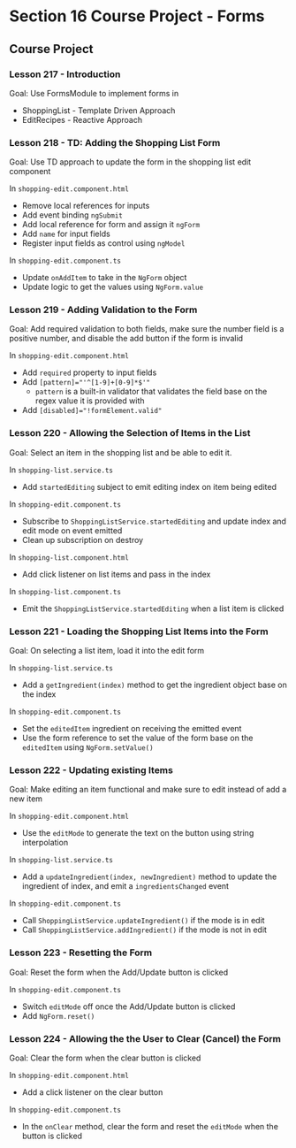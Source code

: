 # Section 16 Course Project - Forms

## Course Project

### Lesson 217 - Introduction

Goal: Use FormsModule to implement forms in

- ShoppingList - Template Driven Approach
- EditRecipes - Reactive Approach

### Lesson 218 - TD: Adding the Shopping List Form

Goal: Use TD approach to update the form in the shopping list edit component

In `shopping-edit.component.html`

- Remove local references for inputs
- Add event binding `ngSubmit`
- Add local reference for form and assign it `ngForm`
- Add `name` for input fields
- Register input fields as control using `ngModel`

In `shopping-edit.component.ts`

- Update `onAddItem` to take in the `NgForm` object
- Update logic to get the values using `NgForm.value`

### Lesson 219 - Adding Validation to the Form

Goal: Add required validation to both fields, make sure the number field is a positive number, and disable the add button if the form is invalid

In `shopping-edit.component.html`

- Add `required` property to input fields
- Add `[pattern]="'^[1-9]+[0-9]*$'"`
  - `pattern` is a built-in validator that validates the field base on the regex value it is provided with
- Add `[disabled]="!formElement.valid"`

### Lesson 220 - Allowing the Selection of Items in the List

Goal: Select an item in the shopping list and be able to edit it.

In `shopping-list.service.ts`

- Add `startedEditing` subject to emit editing index on item being edited

In `shopping-edit.component.ts`

- Subscribe to `ShoppingListService.startedEditing` and update index and edit mode on event emitted
- Clean up subscription on destroy

In `shopping-list.component.html`

- Add click listener on list items and pass in the index

In `shopping-list.component.ts`

- Emit the `ShoppingListService.startedEditing` when a list item is clicked

### Lesson 221 - Loading the Shopping List Items into the Form

Goal: On selecting a list item, load it into the edit form

In `shopping-list.service.ts`

- Add a `getIngredient(index)` method to get the ingredient object base on the index

In `shopping-edit.component.ts`

- Set the `editedItem` ingredient on receiving the emitted event
- Use the form reference to set the value of the form base on the `editedItem` using `NgForm.setValue()`

### Lesson 222 - Updating existing Items

Goal: Make editing an item functional and make sure to edit instead of add a new item

In `shopping-edit.component.html`

- Use the `editMode` to generate the text on the button using string interpolation

In `shopping-list.service.ts`

- Add a `updateIngredient(index, newIngredient)` method to update the ingredient of index, and emit a `ingredientsChanged` event

In `shopping-edit.component.ts`

- Call `ShoppingListService.updateIngredient()` if the mode is in edit
- Call `ShoppingListService.addIngredient()` if the mode is not in edit

### Lesson 223 - Resetting the Form

Goal: Reset the form when the Add/Update button is clicked

In `shopping-edit.component.ts`

- Switch `editMode` off once the Add/Update button is clicked
- Add `NgForm.reset()`

### Lesson 224 - Allowing the the User to Clear (Cancel) the Form

Goal: Clear the form when the clear button is clicked

In `shopping-edit.component.html`

- Add a click listener on the clear button

In `shopping-edit.component.ts`

- In the `onClear` method, clear the form and reset the `editMode` when the button is clicked
